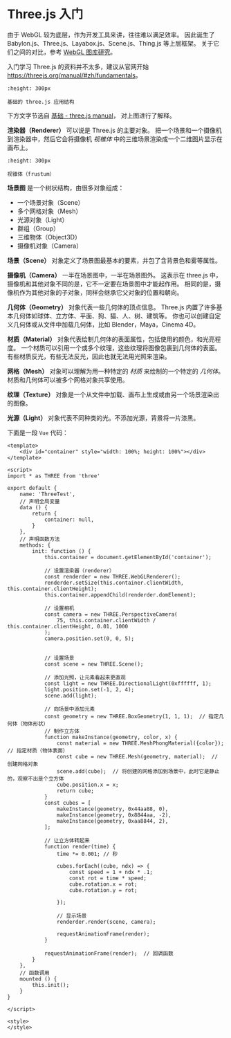 # Three.js 入门

由于 WebGL 较为底层，作为开发工具来讲，往往难以满足效率。
因此诞生了 Babylon.js、Three.js、Layabox.js、Scene.js、Thing.js 等上层框架。
关于它们之间的对比，参考 [WebGL 图库研究](https://cloud.tencent.com/developer/article/1746988)。

入门学习 Three.js 的资料并不太多，建议从官网开始 <https://threejs.org/manual/#zh/fundamentals>。

```{figure} ../../_static/images/threejs-structure.svg
:height: 300px

基础的 three.js 应用结构
```

下方文字节选自 [基础 - three.js manual](https://threejs.org/manual/#zh/fundamentals)，
对上图进行了解释。

**渲染器（Renderer）** 可以说是 Three.js 的主要对象。
把一个场景和一个摄像机到渲染器中，然后它会将摄像机
*视椎体* 中的三维场景渲染成一个二维图片显示在画布上。

```{figure} ../../_static/images/frustum-3d.svg
:height: 300px

视锥体（frustum）
```

**场景图** 是一个树状结构，由很多对象组成：

- 一个场景对象（Scene）
- 多个网格对象（Mesh）
- 光源对象（Light）
- 群组（Group）
- 三维物体（Object3D）
- 摄像机对象（Camera）

**场景（Scene）** 对象定义了场景图最基本的要素，并包了含背景色和雾等属性。

**摄像机（Camera）** 一半在场景图中，一半在场景图外。
这表示在 three.js 中，摄像机和其他对象不同的是，它不一定要在场景图中才能起作用。
相同的是，摄像机作为其他对象的子对象，同样会继承它父对象的位置和朝向。

**几何体（Geometry）** 对象代表一些几何体的顶点信息。
Three.js 内置了许多基本几何体如球体、立方体、平面、狗、猫、人、树、建筑等。
你也可以创建自定义几何体或从文件中加载几何体，比如 Blender，Maya，Cinema 4D。

**材质（Material）** 对象代表绘制几何体的表面属性，包括使用的颜色，和光亮程度。
一个材质可以引用一个或多个纹理，这些纹理将图像包裹到几何体的表面。
有些材质反光，有些无法反光，因此也就无法用光照来渲染。

**网格（Mesh）** 对象可以理解为用一种特定的 *材质* 来绘制的一个特定的 *几何体*。
材质和几何体可以被多个网格对象共享使用。

**纹理（Texture）** 对象是一个从文件中加载、画布上生成或由另一个场景渲染出的图像。

**光源（Light）** 对象代表不同种类的光。不添加光源，背景将一片漆黑。

下面是一段 `Vue` 代码：

```{code-block} html
<template>
    <div id="container" style="width: 100%; height: 100%"></div>
</template>

<script>
import * as THREE from 'three'

export default {
    name: 'ThreeTest',
    // 声明全局变量
    data () {
        return {
            container: null,
        }
    },
    // 声明函数方法
    methods: {
        init: function () {
            this.container = document.getElementById('container');

            // 设置渲染器（renderer）
            const renderder = new THREE.WebGLRenderer();
            renderder.setSize(this.container.clientWidth, this.container.clientHeight);
            this.container.appendChild(renderder.domElement);

            // 设置相机
            const camera = new THREE.PerspectiveCamera(
                75, this.container.clientWidth / this.container.clientHeight, 0.01, 1000
            );
            camera.position.set(0, 0, 5);


            // 设置场景
            const scene = new THREE.Scene();

            // 添加光照，让元素看起来更直观
            const light = new THREE.DirectionalLight(0xffffff, 1);
            light.position.set(-1, 2, 4);
            scene.add(light);

            // 向场景中添加元素
            const geometry = new THREE.BoxGeometry(1, 1, 1);  // 指定几何体（物体形状）
            // 制作立方体
            function makeInstance(geometry, color, x) {
                const material = new THREE.MeshPhongMaterial({color});  // 指定材质（物体表面）
                const cube = new THREE.Mesh(geometry, material);  // 创建网格对象
                scene.add(cube);  // 将创建的网格添加到场景中，此时它是静止的，观察不出是个立方体
                cube.position.x = x;
                return cube;
            }
            const cubes = [
                makeInstance(geometry, 0x44aa88, 0),
                makeInstance(geometry, 0x8844aa, -2),
                makeInstance(geometry, 0xaa8844, 2),
            ];

            // 让立方体转起来
            function render(time) {
                time *= 0.001; // 秒

                cubes.forEach((cube, ndx) => {
                    const speed = 1 + ndx * .1;
                    const rot = time * speed;
                    cube.rotation.x = rot;
                    cube.rotation.y = rot;

                });
                
                // 显示场景
                renderder.render(scene, camera);

                requestAnimationFrame(render);
            }

            requestAnimationFrame(render);  // 回调函数
        }
    },
    // 函数调用
    mounted () {
        this.init();
    }
}

</script>

<style>
</style>
```
